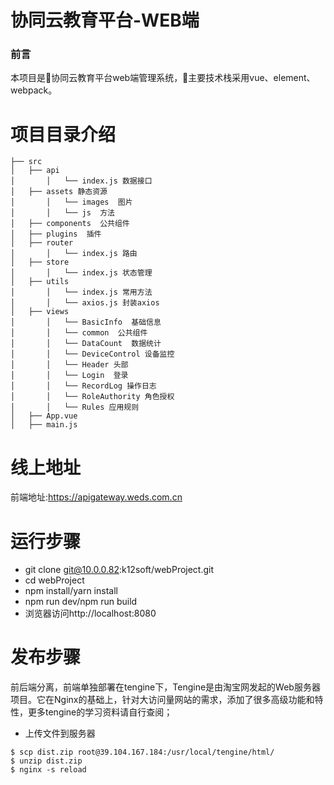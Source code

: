 # 协同云教育平台-WEB端
  
### 前言
本项目是协同云教育平台web端管理系统，主要技术栈采用vue、element、webpack。

 # 项目目录介绍 
 
 ```
├── src
│   ├── api
│       │   └── index.js 数据接口
│   ├── assets 静态资源
│       │   └── images  图片
│       │   └── js  方法
│   ├── components  公共组件
│   ├── plugins  插件
│   ├── router
│       │   └── index.js 路由
│   ├── store
│       │   └── index.js 状态管理
│   ├── utils
│       │   └── index.js 常用方法
│       │   └── axios.js 封装axios
│   ├── views
│       │   └── BasicInfo  基础信息
│       │   └── common  公共组件
│       │   └── DataCount  数据统计
│       │   └── DeviceControl 设备监控
│       │   └── Header 头部
│       │   └── Login  登录
│       │   └── RecordLog 操作日志
│       │   └── RoleAuthority 角色授权
│       │   └── Rules 应用规则
│   ├── App.vue 
│   ├── main.js  
```

# 线上地址
前端地址:https://apigateway.weds.com.cn

# 运行步骤
- git clone git@10.0.0.82:k12soft/webProject.git
- cd webProject
- npm install/yarn install
- npm run dev/npm run build
- 浏览器访问http://localhost:8080

# 发布步骤
前后端分离，前端单独部署在tengine下，Tengine是由淘宝网发起的Web服务器项目。它在Nginx的基础上，针对大访问量网站的需求，添加了很多高级功能和特性，更多tengine的学习资料请自行查阅；

- 上传文件到服务器 
 ```
 $ scp dist.zip root@39.104.167.184:/usr/local/tengine/html/
 $ unzip dist.zip
 $ nginx -s reload
 ```
